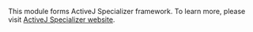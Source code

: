 This module forms ActiveJ Specializer framework. To learn more, please visit [ActiveJ Specializer website](https://activej.io/specializer).